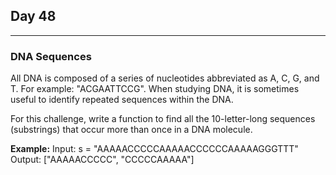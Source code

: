 ## Day 48
---
### DNA Sequences

All DNA is composed of a series of nucleotides abbreviated as A, C, G, and T. For example: "ACGAATTCCG". When studying DNA, it is sometimes useful to identify repeated sequences within the DNA.

For this challenge, write a function to find all the 10-letter-long sequences (substrings) that occur more than once in a DNA molecule.

**Example:** Input: s = "AAAAACCCCCAAAAACCCCCCAAAAAGGGTTT"
Output: ["AAAAACCCCC", "CCCCCAAAAA"]
